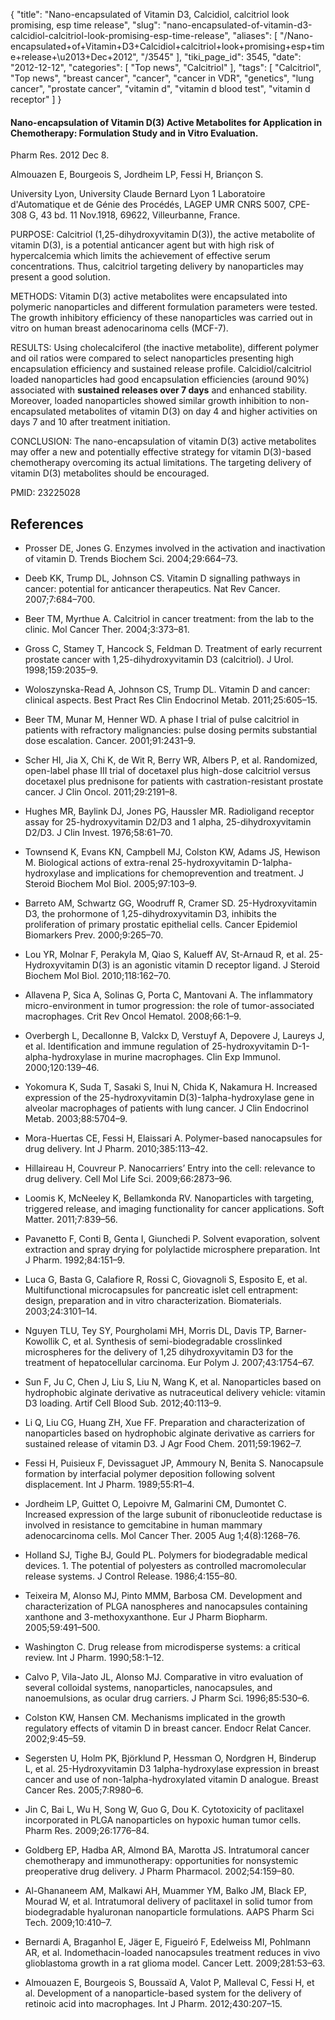 {
    "title": "Nano-encapsulated of Vitamin D3, Calcidiol, calcitriol look promising, esp time release",
    "slug": "nano-encapsulated-of-vitamin-d3-calcidiol-calcitriol-look-promising-esp-time-release",
    "aliases": [
        "/Nano-encapsulated+of+Vitamin+D3+Calcidiol+calcitriol+look+promising+esp+time+release+\u2013+Dec+2012",
        "/3545"
    ],
    "tiki_page_id": 3545,
    "date": "2012-12-12",
    "categories": [
        "Top news",
        "Calcitriol"
    ],
    "tags": [
        "Calcitriol",
        "Top news",
        "breast cancer",
        "cancer",
        "cancer in VDR",
        "genetics",
        "lung cancer",
        "prostate cancer",
        "vitamin d",
        "vitamin d blood test",
        "vitamin d receptor"
    ]
}


#### Nano-encapsulation of Vitamin D(3) Active Metabolites for Application in Chemotherapy: Formulation Study and in Vitro Evaluation.

Pharm Res. 2012 Dec 8. 

Almouazen E, Bourgeois S, Jordheim LP, Fessi H, Briançon S.

University Lyon, University Claude Bernard Lyon 1 Laboratoire d'Automatique et de Génie des Procédés, LAGEP UMR CNRS 5007, CPE-308 G, 43 bd. 11 Nov.1918, 69622, Villeurbanne, France.

PURPOSE: Calcitriol (1,25-dihydroxyvitamin D(3)), the active metabolite of vitamin D(3), is a potential anticancer agent but with high risk of hypercalcemia which limits the achievement of effective serum concentrations. Thus, calcitriol targeting delivery by nanoparticles may present a good solution.

METHODS: Vitamin D(3) active metabolites were encapsulated into polymeric nanoparticles and different formulation parameters were tested. The growth inhibitory efficiency of these nanoparticles was carried out in vitro on human breast adenocarinoma cells (MCF-7).

RESULTS: Using cholecalciferol (the inactive metabolite), different polymer and oil ratios were compared to select nanoparticles presenting high encapsulation efficiency and sustained release profile. Calcidiol/calcitriol loaded nanoparticles had good encapsulation efficiencies (around 90%) associated with  **sustained releases over 7 days**  and enhanced stability. Moreover, loaded nanoparticles showed similar growth inhibition to non-encapsulated metabolites of vitamin D(3) on day 4 and higher activities on days 7 and 10 after treatment initiation.

CONCLUSION: The nano-encapsulation of vitamin D(3) active metabolites may offer a new and potentially effective strategy for vitamin D(3)-based chemotherapy overcoming its actual limitations. The targeting delivery of vitamin D(3) metabolites should be encouraged.

PMID: 23225028

## References

* Prosser DE, Jones G. Enzymes involved in the activation and inactivation of vitamin D. Trends Biochem Sci. 2004;29:664–73. 

* Deeb KK, Trump DL, Johnson CS. Vitamin D signalling pathways in cancer: potential for anticancer therapeutics. Nat Rev Cancer. 2007;7:684–700. 

* Beer TM, Myrthue A. Calcitriol in cancer treatment: from the lab to the clinic. Mol Cancer Ther. 2004;3:373–81.

* Gross C, Stamey T, Hancock S, Feldman D. Treatment of early recurrent prostate cancer with 1,25-dihydroxyvitamin D3 (calcitriol). J Urol. 1998;159:2035–9. 

* Woloszynska-Read A, Johnson CS, Trump DL. Vitamin D and cancer: clinical aspects. Best Pract Res Clin Endocrinol Metab. 2011;25:605–15. 

* Beer TM, Munar M, Henner WD. A phase I trial of pulse calcitriol in patients with refractory malignancies: pulse dosing permits substantial dose escalation. Cancer. 2001;91:2431–9. 

* Scher HI, Jia X, Chi K, de Wit R, Berry WR, Albers P, et al. Randomized, open-label phase III trial of docetaxel plus high-dose calcitriol versus docetaxel plus prednisone for patients with castration-resistant prostate cancer. J Clin Oncol. 2011;29:2191–8. 

* Hughes MR, Baylink DJ, Jones PG, Haussler MR. Radioligand receptor assay for 25-hydroxyvitamin D2/D3 and 1 alpha, 25-dihydroxyvitamin D2/D3. J Clin Invest. 1976;58:61–70. 

* Townsend K, Evans KN, Campbell MJ, Colston KW, Adams JS, Hewison M. Biological actions of extra-renal 25-hydroxyvitamin D-1alpha-hydroxylase and implications for chemoprevention and treatment. J Steroid Biochem Mol Biol. 2005;97:103–9. 

* Barreto AM, Schwartz GG, Woodruff R, Cramer SD. 25-Hydroxyvitamin D3, the prohormone of 1,25-dihydroxyvitamin D3, inhibits the proliferation of primary prostatic epithelial cells. Cancer Epidemiol Biomarkers Prev. 2000;9:265–70.

* Lou YR, Molnar F, Perakyla M, Qiao S, Kalueff AV, St-Arnaud R, et al. 25-Hydroxyvitamin D(3) is an agonistic vitamin D receptor ligand. J Steroid Biochem Mol Biol. 2010;118:162–70. 

* Allavena P, Sica A, Solinas G, Porta C, Mantovani A. The inflammatory micro-environment in tumor progression: the role of tumor-associated macrophages. Crit Rev Oncol Hematol. 2008;66:1–9. 

* Overbergh L, Decallonne B, Valckx D, Verstuyf A, Depovere J, Laureys J, et al. Identification and immune regulation of 25-hydroxyvitamin D-1-alpha-hydroxylase in murine macrophages. Clin Exp Immunol. 2000;120:139–46. 

* Yokomura K, Suda T, Sasaki S, Inui N, Chida K, Nakamura H. Increased expression of the 25-hydroxyvitamin D(3)-1alpha-hydroxylase gene in alveolar macrophages of patients with lung cancer. J Clin Endocrinol Metab. 2003;88:5704–9. 

* Mora-Huertas CE, Fessi H, Elaissari A. Polymer-based nanocapsules for drug delivery. Int J Pharm. 2010;385:113–42. 

* Hillaireau H, Couvreur P. Nanocarriers’ Entry into the cell: relevance to drug delivery. Cell Mol Life Sci. 2009;66:2873–96. 

* Loomis K, McNeeley K, Bellamkonda RV. Nanoparticles with targeting, triggered release, and imaging functionality for cancer applications. Soft Matter. 2011;7:839–56. 

* Pavanetto F, Conti B, Genta I, Giunchedi P. Solvent evaporation, solvent extraction and spray drying for polylactide microsphere preparation. Int J Pharm. 1992;84:151–9. 

* Luca G, Basta G, Calafiore R, Rossi C, Giovagnoli S, Esposito E, et al. Multifunctional microcapsules for pancreatic islet cell entrapment: design, preparation and in vitro characterization. Biomaterials. 2003;24:3101–14. 

* Nguyen TLU, Tey SY, Pourgholami MH, Morris DL, Davis TP, Barner-Kowollik C, et al. Synthesis of semi-biodegradable crosslinked microspheres for the delivery of 1,25 dihydroxyvitamin D3 for the treatment of hepatocellular carcinoma. Eur Polym J. 2007;43:1754–67. 

* Sun F, Ju C, Chen J, Liu S, Liu N, Wang K, et al. Nanoparticles based on hydrophobic alginate derivative as nutraceutical delivery vehicle: vitamin D3 loading. Artif Cell Blood Sub. 2012;40:113–9. 

* Li Q, Liu CG, Huang ZH, Xue FF. Preparation and characterization of nanoparticles based on hydrophobic alginate derivative as carriers for sustained release of vitamin D3. J Agr Food Chem. 2011;59:1962–7. 

* Fessi H, Puisieux F, Devissaguet JP, Ammoury N, Benita S. Nanocapsule formation by interfacial polymer deposition following solvent displacement. Int J Pharm. 1989;55:R1–4. 

* Jordheim LP, Guittet O, Lepoivre M, Galmarini CM, Dumontet C. Increased expression of the large subunit of ribonucleotide reductase is involved in resistance to gemcitabine in human mammary adenocarcinoma cells. Mol Cancer Ther. 2005 Aug 1;4(8):1268–76.

* Holland SJ, Tighe BJ, Gould PL. Polymers for biodegradable medical devices. 1. The potential of polyesters as controlled macromolecular release systems. J Control Release. 1986;4:155–80. 

* Teixeira M, Alonso MJ, Pinto MMM, Barbosa CM. Development and characterization of PLGA nanospheres and nanocapsules containing xanthone and 3-methoxyxanthone. Eur J Pharm Biopharm. 2005;59:491–500. 

* Washington C. Drug release from microdisperse systems: a critical review. Int J Pharm. 1990;58:1–12. 

* Calvo P, Vila-Jato JL, Alonso MJ. Comparative in vitro evaluation of several colloidal systems, nanoparticles, nanocapsules, and nanoemulsions, as ocular drug carriers. J Pharm Sci. 1996;85:530–6. 

* Colston KW, Hansen CM. Mechanisms implicated in the growth regulatory effects of vitamin D in breast cancer. Endocr Relat Cancer. 2002;9:45–59. 

* Segersten U, Holm PK, Björklund P, Hessman O, Nordgren H, Binderup L, et al. 25-Hydroxyvitamin D3 1alpha-hydroxylase expression in breast cancer and use of non-1alpha-hydroxylated vitamin D analogue. Breast Cancer Res. 2005;7:R980–6. 

* Jin C, Bai L, Wu H, Song W, Guo G, Dou K. Cytotoxicity of paclitaxel incorporated in PLGA nanoparticles on hypoxic human tumor cells. Pharm Res. 2009;26:1776–84. 

* Goldberg EP, Hadba AR, Almond BA, Marotta JS. Intratumoral cancer chemotherapy and immunotherapy: opportunities for nonsystemic preoperative drug delivery. J Pharm Pharmacol. 2002;54:159–80. 

* Al-Ghananeem AM, Malkawi AH, Muammer YM, Balko JM, Black EP, Mourad W, et al. Intratumoral delivery of paclitaxel in solid tumor from biodegradable hyaluronan nanoparticle formulations. AAPS Pharm Sci Tech. 2009;10:410–7. 

* Bernardi A, Braganhol E, Jäger E, Figueiró F, Edelweiss MI, Pohlmann AR, et al. Indomethacin-loaded nanocapsules treatment reduces in vivo glioblastoma growth in a rat glioma model. Cancer Lett. 2009;281:53–63. 

* Almouazen E, Bourgeois S, Boussaïd A, Valot P, Malleval C, Fessi H, et al. Development of a nanoparticle-based system for the delivery of retinoic acid into macrophages. Int J Pharm. 2012;430:207–15.